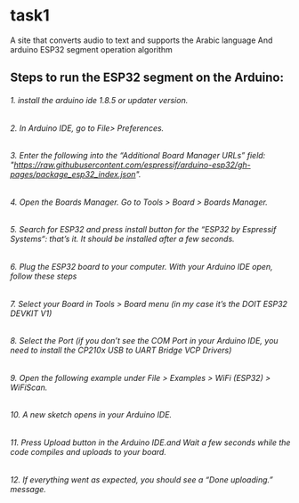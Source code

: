 # task1
A site that converts audio to text and supports the Arabic language
And arduino ESP32 segment operation algorithm

## Steps to run the ESP32 segment on the Arduino:

###### 1.	 install the arduino ide 1.8.5 or updater version. 
###### 2.	In  Arduino IDE, go to File> Preferences.
###### 3.	Enter the following into the “Additional Board Manager URLs” field: "https://raw.githubusercontent.com/espressif/arduino-esp32/gh-pages/package_esp32_index.json".
###### 4.	Open the Boards Manager. Go to Tools > Board > Boards Manager.
###### 5.	Search for ESP32 and press install button for the “ESP32 by Espressif Systems“: that’s it. It should be installed after a few seconds.
###### 6.	Plug the ESP32 board to your computer. With your Arduino IDE open, follow these steps
###### 7.	Select your Board in Tools > Board menu (in my case it’s the DOIT ESP32 DEVKIT V1)
###### 8.	Select the Port (if you don’t see the COM Port in your Arduino IDE, you need to install the CP210x USB to UART Bridge VCP Drivers)
###### 9.	Open the following example under File > Examples > WiFi (ESP32) > WiFiScan.
###### 10.	 A new sketch opens in your Arduino IDE.
###### 11.	Press Upload button in the Arduino IDE.and  Wait a few seconds while the code compiles and uploads to your board.
###### 12.	If everything went as expected, you should see a “Done uploading.” message.
